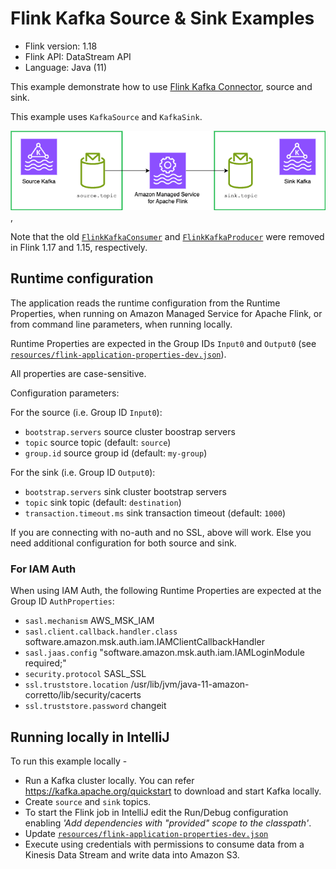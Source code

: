 # Flink Kafka Source & Sink Examples

* Flink version: 1.18
* Flink API: DataStream API
* Language: Java (11)


This example demonstrate how to use
[Flink Kafka Connector](https://nightlies.apache.org/flink/flink-docs-release-1.18/docs/connectors/datastream/kafka/),
source and sink.

This example uses `KafkaSource` and `KafkaSink`.

![Flink Example](images/flink-example.png),

Note that the old 
[`FlinkKafkaConsumer`](https://nightlies.apache.org/flink/flink-docs-release-1.18/docs/connectors/datastream/kafka/#kafka-sourcefunction)
and [`FlinkKafkaProducer`](https://nightlies.apache.org/flink/flink-docs-release-1.18/docs/connectors/datastream/kafka/#kafka-producer)
were removed in Flink 1.17 and 1.15, respectively.

## Runtime configuration

The application reads the runtime configuration from the Runtime Properties, when running on Amazon Managed Service for Apache Flink,
or from command line parameters, when running locally.

Runtime Properties are expected in the Group IDs `Input0` and `Output0` (see [`resources/flink-application-properties-dev.json`](resources/flink-application-properties-dev.json)).

All properties are case-sensitive.

Configuration parameters:

For the source (i.e. Group ID `Input0`):
* `bootstrap.servers` source cluster boostrap servers
* `topic` source topic (default: `source`)
* `group.id` source group id (default: `my-group`)

For the sink (i.e. Group ID `Output0`):
* `bootstrap.servers` sink cluster bootstrap servers
* `topic` sink topic (default: `destination`)
* `transaction.timeout.ms` sink transaction timeout (default: `1000`)

If you are connecting with no-auth and no SSL, above will work. Else you need additional configuration for both source and sink.

### For IAM Auth

When using IAM Auth, the following Runtime Properties are expected at the Group ID `AuthProperties`:
* `sasl.mechanism` AWS_MSK_IAM
* `sasl.client.callback.handler.class` software.amazon.msk.auth.iam.IAMClientCallbackHandler
* `sasl.jaas.config` "software.amazon.msk.auth.iam.IAMLoginModule required;"
* `security.protocol` SASL_SSL
* `ssl.truststore.location` /usr/lib/jvm/java-11-amazon-corretto/lib/security/cacerts
* `ssl.truststore.password` changeit


## Running locally in IntelliJ

To run this example locally - 
* Run a Kafka cluster locally. You can refer https://kafka.apache.org/quickstart to download and start Kafka locally.
* Create `source` and `sink` topics. 
* To start the Flink job in IntelliJ edit the Run/Debug configuration enabling *'Add dependencies with "provided" scope to the classpath'*.
* Update [`resources/flink-application-properties-dev.json`](resources/flink-application-properties-dev.json)
* Execute using credentials with permissions to consume data from a Kinesis Data Stream and write data into Amazon S3.
